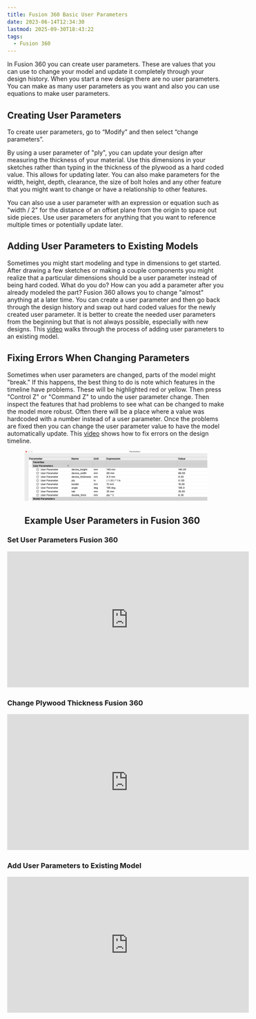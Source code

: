 ```yaml
---
title: Fusion 360 Basic User Parameters
date: 2023-06-14T12:34:30
lastmod: 2025-09-30T18:43:22
tags:
  - Fusion 360
---
```


In Fusion 360 you can create user parameters. These are values that you can use to change your model and update it completely through your design history. When you start a new design there are no user parameters. You can make as many user parameters as you want and also you can use equations to make user parameters.

## Creating User Parameters

To create user parameters, go to “Modify” and then select “change parameters”.

By using a user parameter of "ply", you can update your design after measuring the thickness of your material. Use this dimensions in your sketches rather than typing in the thickness of the plywood as a hard coded value. This allows for updating later. You can also make parameters for the width, height, depth, clearance, the size of bolt holes and any other feature that you might want to change or have a relationship to other features.

You can also use a user parameter with an expression or equation such as "width / 2" for the distance of an offset plane from the origin to space out side pieces. Use user parameters for anything that you want to reference multiple times or potentially update later.

## Adding User Parameters to Existing Models

Sometimes you might start modeling and type in dimensions to get started. After drawing a few sketches or making a couple components you might realize that a particular dimensions should be a user parameter instead of being hard coded. What do you do? How can you add a parameter after you already modeled the part? Fusion 360 allows you to change "almost" anything at a later time. You can create a user parameter and then go back through the design history and swap out hard coded values for the newly created user parameter. It is better to create the needed user parameters from the beginning but that is not always possible, especially with new designs. This [video](https://youtu.be/sBEHI-N4DAY) walks through the process of adding user parameters to an existing model.

## Fixing Errors When Changing Parameters

Sometimes when user parameters are changed, parts of the model might "break." If this happens, the best thing to do is note which features in the timeline have problems. These will be highlighted red or yellow. Then press "Control Z" or "Command Z" to undo the user parameter change. Then inspect the features that had problems to see what can be changed to make the model more robust. Often there will be a place where a value was hardcoded with a number instead of a user parameter. Once the problems are fixed then you can change the user parameter value to have the model automatically update. This [video](https://www.youtu.be/F3673fmEymo) shows how to fix errors on the design timeline.

<figure>

[![Laser Cut User Parameters](attachments/2021-Laser-Cut-User-Parameters.png)](attachments/2021-Laser-Cut-User-Parameters.png)

<figcaption>

## Example User Parameters in Fusion 360

</figcaption>
</figure>

</div>
<div class="video-grid">

<div class="video-card">

### Set User Parameters Fusion 360

<div class="iframe-16-9-container"><iframe class="youTubeIframe" title="YouTube video player" src="https://www.youtube.com/embed/H6W-Og4YyZ8?rel=0" width="560" height="315" frameborder="0" allow="accelerometer; autoplay; clipboard-write; encrypted-media; gyroscope; picture-in-picture; web-share" referrerpolicy="strict-origin-when-cross-origin" allowfullscreen></iframe></div>
</div>

<div class="video-card">

### Change Plywood Thickness Fusion 360

<div class="iframe-16-9-container"><iframe class="youTubeIframe" title="YouTube video player" src="https://www.youtube.com/embed/a7HOiBC_81s?rel=0" width="560" height="315" frameborder="0" allow="accelerometer; autoplay; clipboard-write; encrypted-media; gyroscope; picture-in-picture; web-share" referrerpolicy="strict-origin-when-cross-origin" allowfullscreen></iframe></div>
</div>

<div class="video-card">

### Add User Parameters to Existing Model

<div class="iframe-16-9-container"><iframe class="youTubeIframe" title="YouTube video player" src="https://www.youtube.com/embed/sBEHI-N4DAY?rel=0" width="560" height="315" frameborder="0" allow="accelerometer; autoplay; clipboard-write; encrypted-media; gyroscope; picture-in-picture; web-share" referrerpolicy="strict-origin-when-cross-origin" allowfullscreen></iframe></div>
</div>

</div>

